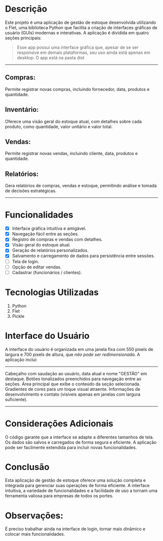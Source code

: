 # Descrição

Este projeto é uma aplicação de gestão de estoque desenvolvida utilizando o Flet, uma biblioteca Python que facilita a criação de interfaces gráficas de usuário (GUIs) modernas e interativas. A aplicação é dividida em quatro seções principais:

> Esse app possui uma interface gráfica que, apesar de se ser responsive em demais plataformas, seu uso ainda está apenas em desktop.
> O app está na pasta dist

---

## Compras: 
Permite registrar novas compras, incluindo fornecedor, data, produtos e quantidade.
## Inventário: 
Oferece uma visão geral do estoque atual, com detalhes sobre cada produto, como quantidade, valor unitário e valor total.
## Vendas: 
Permite registrar novas vendas, incluindo cliente, data, produtos e quantidade.
## Relatórios: 
Gera relatórios de compras, vendas e estoque, permitindo análise e tomada de decisões estratégicas.

---

# Funcionalidades

- [x] Interface gráfica intuitiva e amigável.
- [x] Navegação fácil entre as seções.
- [x] Registro de compras e vendas com detalhes.
- [x] Visão geral do estoque atual.
- [x] Geração de relatórios personalizados.
- [x] Salvamento e carregamento de dados para persistência entre sessões.
- [ ] Tela de login.
- [ ] Opção de editar vendas.
- [ ] Cadastrar (funcionários / clientes).
      
# Tecnologias Utilizadas

1. Python
2. Flet
3. Pickle

# Interface do Usuário

A interface do usuário é organizada em uma janela fixa com 550 pixels de largura e 700 pixels de altura, que *não pode ser redimensionada*. A aplicação inclui:

***
Cabeçalho com saudação ao usuário, data atual e nome "GESTÃO" em destaque.
Botões tonalizados preenchidos para navegação entre as seções.
Área principal que exibe o conteúdo da seção selecionada.
Gradientes de cores para um toque visual atraente.
Informações de desenvolvimento e contato (visíveis apenas em janelas com largura suficiente).
***

# Considerações Adicionais

O código garante que a interface se adapte a diferentes tamanhos de tela.
Os dados são salvos e carregados de forma segura e eficiente.
A aplicação pode ser facilmente extendida para incluir novas funcionalidades.

# Conclusão

Esta aplicação de gestão de estoque oferece uma solução completa e integrada para gerenciar suas operações de forma eficiente. A interface intuitiva, a variedade de funcionalidades e a facilidade de uso a tornam uma ferramenta valiosa para empresas de todos os portes.

# Observações:

É preciso trabalhar ainda na interface de login, tornar mais dinâmico e colocar mais funcionalidades.
